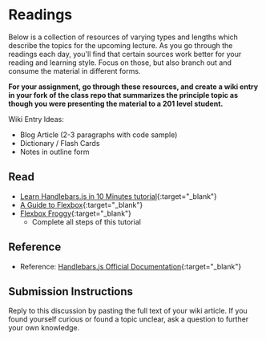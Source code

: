 # Readings

Below is a collection of resources of varying types and lengths which describe the topics for the upcoming lecture.  As you go through the readings each day, you'll find that certain sources work better for your reading and learning style. Focus on those, but also branch out and consume the material in different forms.

**For your assignment, go through these resources, and create a wiki entry in your fork of the class repo that summarizes the principle topic as though you were presenting the material to a 201 level student.**

Wiki Entry Ideas:

- Blog Article (2-3 paragraphs with code sample)
- Dictionary / Flash Cards
- Notes in outline form

## Read

- [Learn Handlebars.js in 10 Minutes tutorial](http://tutorialzine.com/2015/01/learn-handlebars-in-10-minutes/){:target="_blank"}
- [A Guide to Flexbox](https://css-tricks.com/snippets/css/a-guide-to-flexbox/){:target="_blank"}
- [Flexbox Froggy](https://flexboxfroggy.com/){:target="_blank"}
  - Complete all steps of this tutorial

## Reference

- Reference: [Handlebars.js Official Documentation](http://handlebarsjs.com/){:target="_blank"}

## Submission Instructions

Reply to this discussion by pasting the full text of your wiki article. If you found yourself curious or found a topic unclear, ask a question to further your own knowledge.
